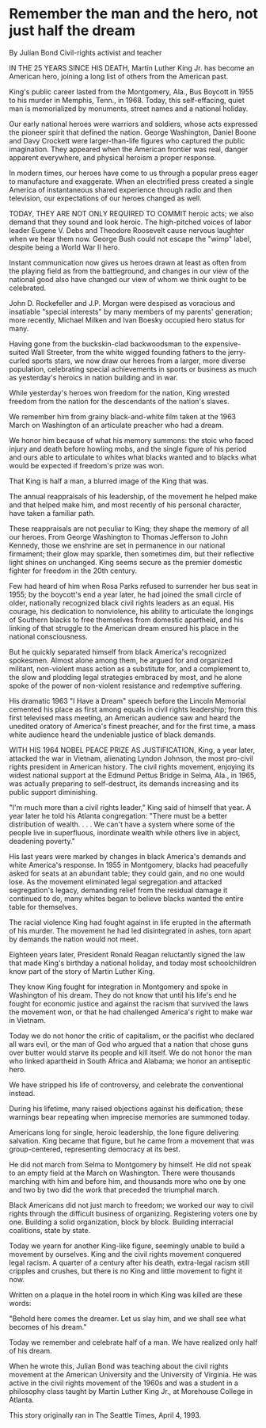 # Remember the man and the hero, not just half the dream

By Julian Bond
Civil-rights activist and teacher

IN THE 25 YEARS SINCE HIS DEATH, Martin Luther King Jr. has become an American hero, joining a long list of others from the American past.

King's public career lasted from the Montgomery, Ala., Bus Boycott in 1955 to his murder in Memphis, Tenn., in 1968. Today, this self-effacing, quiet man is memorialized by monuments, street names and a national holiday.

Our early national heroes were warriors and soldiers, whose acts expressed the pioneer spirit that defined the nation. George Washington, Daniel Boone and Davy Crockett were larger-than-life figures who captured the public imagination. They appeared when the American frontier was real, danger apparent everywhere, and physical heroism a proper response.

In modern times, our heroes have come to us through a popular press eager to manufacture and exaggerate. When an electrified press created a single America of instantaneous shared experience through radio and then television, our expectations of our heroes changed as well.

TODAY, THEY ARE NOT ONLY REQUIRED TO COMMIT heroic acts; we also demand that they sound and look heroic. The high-pitched voices of labor leader Eugene V. Debs and Theodore Roosevelt cause nervous laughter when we hear them now. George Bush could not escape the "wimp" label, despite being a World War II hero.

Instant communication now gives us heroes drawn at least as often from the playing field as from the battleground, and changes in our view of the national good also have changed our view of whom we think ought to be celebrated.

John D. Rockefeller and J.P. Morgan were despised as voracious and insatiable "special interests" by many members of my parents' generation; more recently, Michael Milken and Ivan Boesky occupied hero status for many.

Having gone from the buckskin-clad backwoodsman to the expensive-suited Wall Streeter, from the white wigged founding fathers to the jerry-curled sports stars, we now draw our heroes from a larger, more diverse population, celebrating special achievements in sports or business as much as yesterday's heroics in nation building and in war.

While yesterday's heroes won freedom for the nation, King wrested freedom from the nation for the descendants of the nation's slaves.

We remember him from grainy black-and-white film taken at the 1963 March on Washington of an articulate preacher who had a dream.

We honor him because of what his memory summons: the stoic who faced injury and death before howling mobs, and the single figure of his period and ours able to articulate to whites what blacks wanted and to blacks what would be expected if freedom's prize was won.

That King is half a man, a blurred image of the King that was.

The annual reappraisals of his leadership, of the movement he helped make and that helped make him, and most recently of his personal character, have taken a familiar path.

These reappraisals are not peculiar to King; they shape the memory of all our heroes. From George Washington to Thomas Jefferson to John Kennedy, those we enshrine are set in permanence in our national firmament; their glow may sparkle, then sometimes dim, but their reflective light shines on unchanged. King seems secure as the premier domestic fighter for freedom in the 20th century.

Few had heard of him when Rosa Parks refused to surrender her bus seat in 1955; by the boycott's end a year later, he had joined the small circle of older, nationally recognized black civil rights leaders as an equal. His courage, his dedication to nonviolence, his ability to articulate the longings of Southern blacks to free themselves from domestic apartheid, and his linking of that struggle to the American dream ensured his place in the national consciousness.

But he quickly separated himself from black America's recognized spokesmen. Almost alone among them, he argued for and organized militant, non-violent mass action as a substitute for, and a complement to, the slow and plodding legal strategies embraced by most, and he alone spoke of the power of non-violent resistance and redemptive suffering.

His dramatic 1963 "I Have a Dream" speech before the Lincoln Memorial cemented his place as first among equals in civil rights leadership; from this first televised mass meeting, an American audience saw and heard the unedited oratory of America's finest preacher, and for the first time, a mass white audience heard the undeniable justice of black demands.

WITH HIS 1964 NOBEL PEACE PRIZE AS JUSTIFICATION, King, a year later, attacked the war in Vietnam, alienating Lyndon Johnson, the most pro-civil rights president in American history. The civil rights movement, enjoying its widest national support at the Edmund Pettus Bridge in Selma, Ala., in 1965, was actually preparing to self-destruct, its demands increasing and its public support diminishing.

"I'm much more than a civil rights leader," King said of himself that year. A year later he told his Atlanta congregation: "There must be a better distribution of wealth. . . . We can't have a system where some of the people live in superfluous, inordinate wealth while others live in abject, deadening poverty."

His last years were marked by changes in black America's demands and white America's response. In 1955 in Montgomery, blacks had peacefully asked for seats at an abundant table; they could gain, and no one would lose. As the movement eliminated legal segregation and attacked segregation's legacy, demanding relief from the residual damage it continued to do, many whites began to believe blacks wanted the entire table for themselves.

The racial violence King had fought against in life erupted in the aftermath of his murder. The movement he had led disintegrated in ashes, torn apart by demands the nation would not meet.

Eighteen years later, President Ronald Reagan reluctantly signed the law that made King's birthday a national holiday, and today most schoolchildren know part of the story of Martin Luther King.

They know King fought for integration in Montgomery and spoke in Washington of his dream. They do not know that until his life's end he fought for economic justice and against the racism that survived the laws the movement won, or that he had challenged America's right to make war in Vietnam.

Today we do not honor the critic of capitalism, or the pacifist who declared all wars evil, or the man of God who argued that a nation that chose guns over butter would starve its people and kill itself. We do not honor the man who linked apartheid in South Africa and Alabama; we honor an antiseptic hero.

We have stripped his life of controversy, and celebrate the conventional instead.

During his lifetime, many raised objections against his deification; these warnings bear repeating when imprecise memories are summoned today.

Americans long for single, heroic leadership, the lone figure delivering salvation. King became that figure, but he came from a movement that was group-centered, representing democracy at its best.

He did not march from Selma to Montgomery by himself. He did not speak to an empty field at the March on Washington. There were thousands marching with him and before him, and thousands more who one by one and two by two did the work that preceded the triumphal march.

Black Americans did not just march to freedom; we worked our way to civil rights through the difficult business of organizing. Registering voters one by one. Building a solid organization, block by block. Building interracial coalitions, state by state.

Today we yearn for another King-like figure, seemingly unable to build a movement by ourselves. King and the civil rights movement conquered legal racism. A quarter of a century after his death, extra-legal racism still cripples and crushes, but there is no King and little movement to fight it now.

Written on a plaque in the hotel room in which King was killed are these words:

"Behold here comes the dreamer. Let us slay him, and we shall see what becomes of his dream."

Today we remember and celebrate half of a man. We have realized only half of his dream.

When he wrote this, Julian Bond was teaching about the civil rights movement at the American University and the University of Virginia. He was active in the civil rights movement of the 1960s and was a student in a philosophy class taught by Martin Luther King Jr., at Morehouse College in Atlanta.

This story originally ran in The Seattle Times, April 4, 1993.